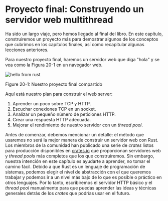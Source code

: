 # Proyecto final: Construyendo un servidor web multithread

Ha sido un largo viaje, pero hemos llegado al final del libro. En este
capítulo, construiremos un proyecto más para demostrar algunos de los
conceptos que cubrimos en los capítulos finales, así como recapitular algunas
lecciones anteriores.

Para nuestro proyecto final, haremos un servidor web que diga "hola" y se vea
como la Figura 20-1 en un navegador web.

![hello from rust](img/trpl20-01.png)

<span class="caption">Figure 20-1: Nuestro proyecto final compartido</span>

Aquí está nuestro plan para construir el web server:

1. Aprender un poco sobre TCP y HTTP.
2. Escuchar conexiones TCP en un socket.
3. Analizar un pequeño número de peticiones HTTP.
4. Crear una respuesta HTTP adecuada.
5. Mejorar el rendimiento de nuestro servidor con un *thread pool*.

Antes de comenzar, debemos mencionar un detalle: el método que usaremos no
será la mejor manera de construir un servidor web con Rust. Los miembros de la
comunidad han publicado una serie de *crates* listos para producción
disponibles en [crates.io](https://crates.io/) que proporcionan servidores web
y *thread pools* más completos que los que construiremos. Sin embargo, nuestra
intención en este capítulo es ayudarte a aprender, no tomar el camino fácil.
Debido a que Rust es un lenguaje de programación de sistemas, podemos elegir el
nivel de abstracción con el que queremos trabajar y podemos ir a un nivel más
bajo de lo que es posible o práctico en otros lenguajes. Por lo tanto,
escribiremos el servidor HTTP básico y el *thread pool* manualmente para que
puedas aprender las ideas y técnicas generales detrás de los *crates* que
podrías usar en el futuro.
